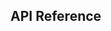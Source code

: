 <style>
  h3 {
      text-align: center;
  }

  img {
    display: block;
    margin-left: auto;
    margin-right: auto;
  }

  p {
    text-align:left;
  }

  .clearfix {overflow: auto;}

</style>


## API Reference
